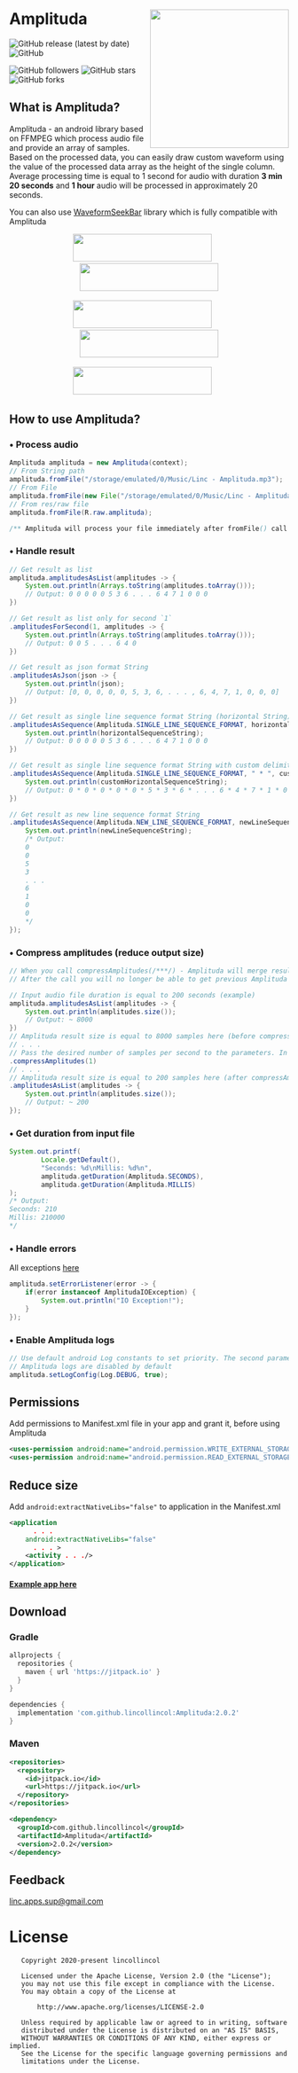 # Amplituda<img align="right" src="https://github.com/lincollincol/Amplituda/blob/master/img/amplituda_preview.png" width="250" height="250">  

![GitHub release (latest by date)](https://img.shields.io/github/v/release/lincollincol/Amplituda)
![GitHub](https://img.shields.io/github/license/lincollincol/Amplituda)

![GitHub followers](https://img.shields.io/github/followers/lincollincol?style=social)
![GitHub stars](https://img.shields.io/github/stars/lincollincol/Amplituda?style=social)
![GitHub forks](https://img.shields.io/github/forks/lincollincol/Amplituda?style=social)

## What is Amplituda?
Amplituda - an android library based on FFMPEG which process audio file and provide an array of samples. Based on the processed data, you can easily draw custom waveform using the value of the processed data array as the height of the single column.  
Average processing time is equal to 1 second for audio with duration **3 min 20 seconds** and **1 hour** audio will be processed in approximately 20 seconds.

You can also use <a href="https://github.com/massoudss/waveformSeekBar">WaveformSeekBar</a> library which is fully compatible with Amplituda 
<p align="center">
  <img src="https://github.com/lincollincol/Amplituda/blob/master/img/waveform_1.jpg" width="250" height="50"/>&#10240 &#10240
  <img src="https://github.com/lincollincol/Amplituda/blob/master/img/waveform_2.jpg" width="250" height="50"/>
  <br/><br/>
  <img src="https://github.com/lincollincol/Amplituda/blob/master/img/waveform_3.jpg" width="250" height="50"/>&#10240 &#10240
  <img src="https://github.com/lincollincol/Amplituda/blob/master/img/waveform_4.jpg" width="250" height="50"/>
   <br/><br/>
  <img src="https://github.com/lincollincol/Amplituda/blob/master/img/waveform_5.jpg" width="250" height="50"/>&#10240 &#10240
</p>

## How to use Amplituda? 
### • Process audio
``` java
Amplituda amplituda = new Amplituda(context);
// From String path
amplituda.fromFile("/storage/emulated/0/Music/Linc - Amplituda.mp3");
// From File
amplituda.fromFile(new File("/storage/emulated/0/Music/Linc - Amplituda.mp3"));
// From res/raw file
amplituda.fromFile(R.raw.amplituda);

/** Amplituda will process your file immediately after fromFile() call */
```  

### • Handle result
``` java
// Get result as list
amplituda.amplitudesAsList(amplitudes -> {
    System.out.println(Arrays.toString(amplitudes.toArray())); 
    // Output: 0 0 0 0 0 5 3 6 . . . 6 4 7 1 0 0 0
})

// Get result as list only for second `1`
.amplitudesForSecond(1, amplitudes -> {
    System.out.println(Arrays.toString(amplitudes.toArray()));
    // Output: 0 0 5 . . . 6 4 0
})

// Get result as json format String 
.amplitudesAsJson(json -> {
    System.out.println(json);
    // Output: [0, 0, 0, 0, 0, 5, 3, 6, . . . , 6, 4, 7, 1, 0, 0, 0]
})

// Get result as single line sequence format String (horizontal String) 
.amplitudesAsSequence(Amplituda.SINGLE_LINE_SEQUENCE_FORMAT, horizontalSequenceString -> {
    System.out.println(horizontalSequenceString);
    // Output: 0 0 0 0 0 5 3 6 . . . 6 4 7 1 0 0 0
})

// Get result as single line sequence format String with custom delimiter `*` (horizontal String)
.amplitudesAsSequence(Amplituda.SINGLE_LINE_SEQUENCE_FORMAT, " * ", customHorizontalSequenceString -> {
    System.out.println(customHorizontalSequenceString);
    // Output: 0 * 0 * 0 * 0 * 0 * 5 * 3 * 6 * . . . 6 * 4 * 7 * 1 * 0 * 0 * 0
})

// Get result as new line sequence format String  
.amplitudesAsSequence(Amplituda.NEW_LINE_SEQUENCE_FORMAT, newLineSequenceString -> {
    System.out.println(newLineSequenceString);
    /* Output: 
    0 
    0 
    5 
    3 
    . . . 
    6 
    1 
    0 
    0
    */
});
```

### • Compress amplitudes (reduce output size)  

``` java
// When you call compressAmplitudes(/***/) - Amplituda will merge result amplitudes according to samplesPerSecond. 
// After the call you will no longer be able to get previous Amplituda data

// Input audio file duration is equal to 200 seconds (example)
amplituda.amplitudesAsList(amplitudes -> {
    System.out.println(amplitudes.size());
    // Output: ~ 8000
})
// Amplituda result size is equal to 8000 samples here (before compressAmplituda call)
// . . .
// Pass the desired number of samples per second to the parameters. In this example - `1` sample per second
.compressAmplitudes(1)
// . . .
// Amplituda result size is equal to 200 samples here (after compressAmplituda call)
.amplitudesAsList(amplitudes -> {
    System.out.println(amplitudes.size());
    // Output: ~ 200
});

```

### • Get duration from input file
``` java
System.out.printf(
        Locale.getDefault(),
        "Seconds: %d\nMillis: %d%n",
        amplituda.getDuration(Amplituda.SECONDS),
        amplituda.getDuration(Amplituda.MILLIS)
);
/* Output: 
Seconds: 210
Millis: 210000
*/
```
### • Handle errors
All exceptions <a href="https://github.com/lincollincol/Amplituda/tree/master/app/src/main/java/linc/com/amplituda/exceptions">here</a>

``` java
amplituda.setErrorListener(error -> {
    if(error instanceof AmplitudaIOException) {
        System.out.println("IO Exception!");
    }
});
```

### • Enable Amplituda logs
``` java
// Use default android Log constants to set priority. The second parameter - enable or disable logs. 
// Amplituda logs are disabled by default
amplituda.setLogConfig(Log.DEBUG, true);
```

## Permissions
Add permissions to Manifest.xml file in your app and grant it, before using Amplituda
``` xml
<uses-permission android:name="android.permission.WRITE_EXTERNAL_STORAGE" />
<uses-permission android:name="android.permission.READ_EXTERNAL_STORAGE" />
```
## Reduce size
Add ``` android:extractNativeLibs="false" ``` to application in the Manifest.xml

``` xml
<application
      . . .
    android:extractNativeLibs="false"
      . . . >
    <activity . . ./>
</application>
```

#### <a href="https://github.com/lincollincol/Amplituda/tree/master/example">Example app here</a>

## Download
### Gradle
``` groovy
allprojects {
  repositories {
    maven { url 'https://jitpack.io' }
  }
}
```
``` groovy
dependencies {
  implementation 'com.github.lincollincol:Amplituda:2.0.2'
}
```

### Maven
``` xml
<repositories>
  <repository>
    <id>jitpack.io</id>
    <url>https://jitpack.io</url>
  </repository>
</repositories>
```
``` xml
<dependency>
  <groupId>com.github.lincollincol</groupId>
  <artifactId>Amplituda</artifactId>
  <version>2.0.2</version>
</dependency>
```

## Feedback
<a href="https://mail.google.com">linc.apps.sup@gmail.com</a>

# License
```
   Copyright 2020-present lincollincol

   Licensed under the Apache License, Version 2.0 (the "License");
   you may not use this file except in compliance with the License.
   You may obtain a copy of the License at

       http://www.apache.org/licenses/LICENSE-2.0

   Unless required by applicable law or agreed to in writing, software
   distributed under the License is distributed on an "AS IS" BASIS,
   WITHOUT WARRANTIES OR CONDITIONS OF ANY KIND, either express or implied.
   See the License for the specific language governing permissions and
   limitations under the License.
```
